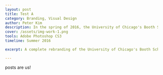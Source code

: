 ```yaml
---
layout: post
title: Test A
category: Branding, Visual Design
author: Peter Kim
description: In the spring of 2016, the University of Chicago's Booth School of Business launched a rebranding initiative in an effort to update the school's image and improve diversity awareness. As the point person for this initiative, I oversaw the redesign of all brand elements to develop a creative direction that was both professional and cohesive.
cover: /assets/img-work-1.png
tools: Adobe Photoshop CS3 
timeline: Summer 2016

excerpt: A complete rebranding of the University of Chicago's Booth School of Business' branding and marketing guidelines.

---
```


<p>posts are us!</p>
